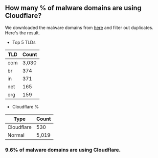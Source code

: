 ## How many % of malware domains are using Cloudflare?


We downloaded the malware domains from [here](https://urlhaus.abuse.ch) and filter out duplicates.
Here's the result.


[//]: # (start replacement)


- Top 5 TLDs

| TLD | Count |
| --- | --- |
| com | 3,030 |
| br | 374 |
| in | 371 |
| net | 165 |
| org | 159 |


- Cloudflare %

| Type | Count |
| --- | --- |
| Cloudflare | 530 |
| Normal | 5,019 |


### 9.6% of malware domains are using Cloudflare.